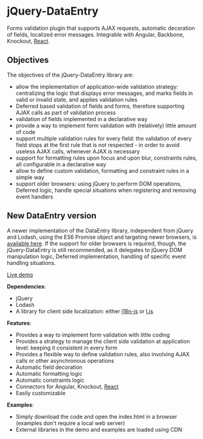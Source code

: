 # jQuery-DataEntry
Forms validation plugin that supports AJAX requests, automatic decoration of fields, localized error messages. Integrable with Angular, Backbone, Knockout, [React](https://github.com/RobertoPrevato/jQuery-DataEntry/wiki/Integration-with-ReactJs).

## Objectives
The objectives of the jQuery-DataEntry library are:
* allow the implementation of application-wide validation strategy: centralizing the logic that displays error messages, and marks fields in valid or invalid state, and applies validation rules
* Deferred based validation of fields and forms, therefore supporting AJAX calls as part of validation process
* validation of fields implemented in a declarative way
* provide a way to implement form validation with (relatively) little amount of code
* support multiple validation rules for every field: the validation of every field stops at the first rule that is not respected - in order to avoid useless AJAX calls, whenever AJAX is necessary
* support for formatting rules upon focus and upon blur, constraints rules, all configurable in a declarative way
* allow to define custom validation, formatting and constraint rules in a simple way
* support older browsers: using jQuery to perform DOM operations, Deferred logic, handle special situations when registering and removing event handlers

## New DataEntry version
A newer implementation of the DataEntry library, independent from jQuery and Lodash, using the ES6 Promise object and targeting newer browsers, is [available here](https://github.com/RobertoPrevato/DataEntry).
If the support for older browsers is required, though, the jQuery-DataEntry is still recommended, as it delegates to jQuery DOM manipulation logic, Deferred implementation, handling of specific event handling situations.

[Live demo](http://ugrose.com/content/demos/jqdataentry/index.html)

**Dependencies**:
- jQuery
- Lodash
- A library for client side localization: either [i18n-js](https://github.com/fnando/i18n-js) or [I.js](https://github.com/RobertoPrevato/I.js)

**Features**:
- Provides a way to implement form validation with little coding
- Provides a strategy to manage the client side validation at application level: keeping it consistent in every form
- Provides a flexible way to define validation rules, also involving AJAX calls or other asynchronous operations
- Automatic field decoration
- Automatic formatting logic
- Automatic constraints logic
- Connectors for Angular, Knockout, [React](https://github.com/RobertoPrevato/jQuery-DataEntry/wiki/Integration-with-ReactJs)
- Easily customizable

**Examples**:
- Simply download the code and open the index.html in a browser (examples don't require a local web server)
- External libraries in the demo and examples are loaded using CDN



